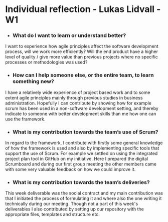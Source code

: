 # Individual reflection - Lukas Lidvall - W1

- ### What do I want to learn or understand better?

I want to experience how agile principles affect the software development process, will we work more efficiently? Will the end product have a higher level of quality / give more value than previous projects where no specific processes or methodologies was used?

- ### How can I help someone else, or the entire team, to learn something new?

I have a relatively wide experience of project based work and to some extent agile principles mainly through previous studies in business administration. Hopefully I can contribute by showing how for example scrum has been used in a non-software development setting, and thereby indicate to someone with better development skills than me how one can use the framework.

- ### What is my contribution towards the team’s use of Scrum?

In regard to the framework, I contribute with firstly some general knowledge of how the framework is used and also by implementing specific tools that support the use of Scrum. For example we settled on using the integrated project plan tool in GitHub on my initiative. Here I prepared the digital Scrumboard and during our first group meeting the other members came with some very valuable feedback on how we could improve it.

- ### What is my contribution towards the team’s deliveries?

This week deliverable was the social contract and my main contribution was that I initiated the process of formulating it and where also the one writing it technically during our meeting. Though not a part of this week's deliverables I also contributed by setting up our repository with the appropriate files, templates and structure etc.

